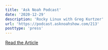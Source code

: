 ```yaml
---
title: 'Ask Noah Podcast'
date: '2020-12-29'
description: 'Rocky Linux with Greg Kurtzer'
url: 'https://podcast.asknoahshow.com/213'
posttype: 'press'
---
```


[Read the Article](https://podcast.asknoahshow.com/213)
